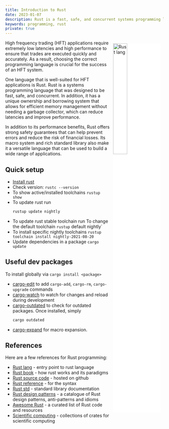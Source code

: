 ```yaml
---
title: Introduction to Rust
date: 2023-01-07
description: Rust is a fast, safe, and concurrent systems programming language that is quickly gaining popularity for writing HFT applications
keywords: programming, rust
private: true
---
```


<a href="https://www.rust-lang.org/" target="_blank" rel="noopener">
<img src="https://www.rust-lang.org/logos/rust-logo-blk.svg" alt="Rust lang" style="float: right; margin: 10px; background-color: #fff" width="30%">
</a>

High frequency trading (HFT) applications require extremely low latencies and high performance to ensure that trades are executed quickly and accurately. As a result, choosing the correct programming language is crucial for the success of an HFT system.

One language that is well-suited for HFT applications is Rust. Rust is a systems programming language that was designed to be fast, safe, and concurrent. In addition, it has a unique ownership and borrowing system that allows for efficient memory management without needing a garbage collector, which can reduce latencies and improve performance.

In addition to its performance benefits, Rust offers strong safety guarantees that can help prevent errors and reduce the risk of financial losses. Its macro system and rich standard library also make it a versatile language that can be used to build a wide range of applications.

## Quick setup

- [Install rust](https://www.rust-lang.org/tools/install)
- Check version: `rustc --version`
- To show active/installed toolchains `rustup show`
- To update rust run
  ```js
  rustup update nightly
  ```
- To update rust stable toolchain run
  To change the default toolchain `rustup` default nightly`
- To install specific nightly toolchains `rustup toolchain install nightly-2021-08-20`
- Update dependencies in a package `cargo update`

## Useful dev packages

To install globally via `cargo install <package>`

- [cargo-edit](https://github.com/killercup/cargo-edit) to add `cargo-add`, `cargo-rm`, `cargo-upgrade` commands
- [cargo-watch](https://crates.io/crates/cargo-watch) to watch for changes and reload during development
- [cargo-outdated](https://github.com/kbknapp/cargo-outdated) to check for outdated packages.
  Once installed, simply
  ```js
  cargo outdated
  ```
- [cargo-expand](https://github.com/dtolnay/cargo-expand) for macro expansion.

## References

Here are a few references for Rust programming:

- [Rust lang](https://www.rust-lang.org/) - entry point to rust language
- [Rust book](https://doc.rust-lang.org/book/) - how rust works and its paradigms
- [Rust source code](https://github.com/rust-lang/rust) - hosted on github
- [Rust reference](https://doc.rust-lang.org/reference/index.html) - for the syntax
- [Rust std](https://doc.rust-lang.org/std/index.html) - standard library documentation
- [Rust design patterns](https://rust-unofficial.github.io/patterns/) - a catalogue of Rust design patterns, anti-patterns and idioms
- [Awesome Rust](https://github.com/rust-unofficial/awesome-rust) - a curated list of Rust code and resources
- [Scientific computing](http://www.arewelearningyet.com/scientific-computing/) - collections of crates for scientific computing
